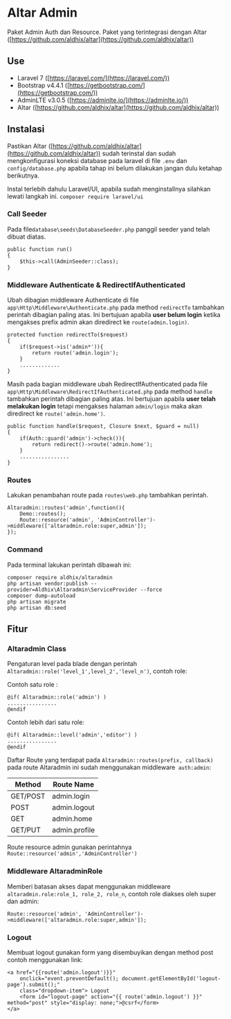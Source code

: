 # Altar Admin
Paket Admin Auth dan Resource. Paket yang terintegrasi dengan Altar ([https://github.com/aldhix/altar](https://github.com/aldhix/altar))
## Use
- Laravel 7 ([https://laravel.com/](https://laravel.com/))
- Bootstrap v4.4.1 ([https://getbootstrap.com/](https://getbootstrap.com/))
- AdminLTE  v3.0.5 ([https://adminlte.io/](https://adminlte.io/))
- Altar ([https://github.com/aldhix/altar](https://github.com/aldhix/altar))

## Instalasi
Pastikan Altar ([https://github.com/aldhix/altar](https://github.com/aldhix/altar)) sudah terinstal dan sudah mengkonfigurasi koneksi database pada laravel di file `.env` dan `config/database.php` apabila tahap ini belum dilakukan jangan dulu ketahap berikutnya. 

Instal terlebih dahulu Laravel/UI, apabila sudah menginstallnya silahkan lewati langkah ini. 
`composer require laravel/ui`

### Call Seeder
Pada file`database\seeds\DatabaseSeeder.php` panggil seeder yand telah dibuat diatas.

    public function run()
    {
	    $this->call(AdminSeeder::class);
    }
### Middleware Authenticate & RedirectIfAuthenticated 
Ubah dibagian middleware Authenticate di file `app\Http\Middleware\Authenticate.php` pada method `redirectTo` tambahkan perintah dibagian paling atas. Ini bertujuan apabila **user belum login** ketika mengakses prefix admin akan diredirect ke `route(admin.login)`.

    protected function redirectTo($request)
    {
	    if($request->is('admin*')){
		    return route('admin.login');
	    }
	    .............
    }

Masih pada bagian middleware ubah RedirectIfAuthenticated pada file `app\Http\Middleware\RedirectIfAuthenticated.php` pada method `handle` tambahkan perintah  dibagian paling atas. Ini bertujuan apabila **user telah melakukan login** tetapi mengakses halaman `admin/login` maka akan diredirect ke `route('admin.home')`.

    public function handle($request, Closure $next, $guard = null)
    {
	    if(Auth::guard('admin')->check()){
		    return redirect()->route('admin.home');
	    }
	    ................
    }
### Routes
Lakukan penambahan route pada `routes\web.php` tambahkan perintah.

    Altaradmin::routes('admin',function(){
    	Demo::routes();
    	Route::resource('admin', 'AdminController')->middleware(['altaradmin.role:super,admin']);
    });

### Command
Pada terminal lakukan perintah dibawah ini:

    composer require aldhix/altaradmin
    php artisan vendor:publish --provider=Aldhix\Altaradmin\ServiceProvider --force
    composer dump-autoload
    php artisan migrate
    php artisan db:seed

## Fitur

### Altaradmin Class

Pengaturan level pada blade dengan perintah `Altaradmin::role('level_1',level_2','level_n')`, contoh role:

Contoh satu role :

    @if( Altaradmin::role('admin') )
    ................
    @endif
  
  Contoh lebih dari satu role: 

    @if( Altaradmin::level('admin','editor') )
    ................
    @endif

Daftar Route yang terdapat pada `Altaradmin::routes(prefix, callback)` pada route Altaradmin ini sudah menggunakan middleware` auth:admin`:

| Method | Route Name | 
|--|--|
| GET/POST | admin.login |
| POST | admin.logout |
| GET | admin.home |
| GET/PUT | admin.profile |

Route resource admin gunakan perintahnya `Route::resource('admin','AdminController')`

### Middleware AltaradminRole
Memberi batasan akses dapat menggunakan middleware `altaradmin.role:role_1, role_2, role_n`, contoh role diakses oleh super dan admin:

    Route::resource('admin', 'AdminController')->middleware(['altaradmin.role:super,admin']);

### Logout
Membuat logout gunakan form yang disembuyikan dengan method post contoh menggunakan link:

    <a href="{{route('admin.logout')}}" 
	    onclick="event.preventDefault(); document.getElementById('logout-page').submit();" 
	    class="dropdown-item"> Logout
	    <form id="logout-page" action="{{ route('admin.logout') }}" method="post" style="display: none;">@csrf</form>
    </a>
